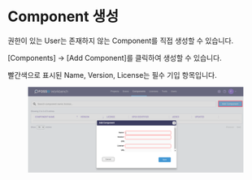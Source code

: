 # Component 생성

권한이 있는 User는 존재하지 않는 Component를 직접 생성할 수 있습니다.

\[Components] -> \[Add Component]를 클릭하여 생성할 수 있습니다.

빨간색으로 표시된 Name, Version, License는 필수 기입 항목입니다.

<figure><img src="../../../.gitbook/assets/image (113).png" alt=""><figcaption></figcaption></figure>
